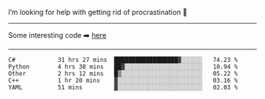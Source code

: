 I’m looking for help with getting rid of procrastination 🤔

-----

Some interesting code :arrow_right: [here](https://github.com/zhen8838/playground)

-----

<!--START_SECTION:waka-->

```text
C#            31 hrs 27 mins  ██████████████████▓░░░░░░   74.23 %
Python        4 hrs 38 mins   ██▓░░░░░░░░░░░░░░░░░░░░░░   10.94 %
Other         2 hrs 12 mins   █▒░░░░░░░░░░░░░░░░░░░░░░░   05.22 %
C++           1 hr 20 mins    ▓░░░░░░░░░░░░░░░░░░░░░░░░   03.16 %
YAML          51 mins         ▓░░░░░░░░░░░░░░░░░░░░░░░░   02.03 %
```

<!--END_SECTION:waka-->

<!--
**zhen8838/zhen8838** is a ✨ _special_ ✨ repository because its `README.md` (this file) appears on your GitHub profile.

Here are some ideas to get you started:

- 🔭 I’m currently working on ...
- 🌱 I’m currently learning ...
- 👯 I’m looking to collaborate on ...
 ...
- 💬 Ask me about ...
- 📫 How to reach me: ...
- 😄 Pronouns: ...
- ⚡ Fun fact: ...
-->

